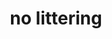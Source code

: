 ---
layout: smileys&emotion
title: no littering
emoji: no_littering
permalink: 🚯.html
image: assets/img/3moji/no_littering.png
---